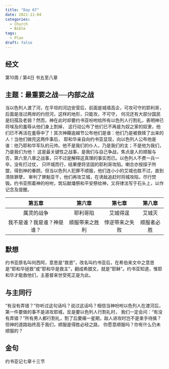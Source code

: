 ```yaml
---
title: "Day 67"
date: 2021-11-04
categories:
  - Church
  - Bible
tags:
  - Plan
draft: false
---
```


## 经文
第10周 / 第4日 书五至八章

## 主题：最重要之战──内部之战
当以色列人渡了河，在平坦的河边安营后，前面是城墙高企，可攻可守的耶利哥，后面是涨过两岸的约但河，这样的地形，只能攻，不可守，
何况还有大部分国民是妇孺及老弱？然而，神在此时却要约书亚吩咐给所有以色列人行割礼，表明神已将埃及的羞辱从他们身上割掉，
这行动公布了他们已不再是为奴之家的奴隶，他们已不再活在羞辱中了！其次神藉逾越节公布他们是谁：他们乃是被救赎了出来的人！当他们做完这两件事后，
耶和华亲自向约书亚显现，向以色列人公布他是谁：他乃耶和华军队的元帅。他不是我们的仆人，乃是我们的主；不是他为我们，乃是我们为他！
这是最关键性之战事，是我们与自己争战，焦点是人的顺服与否，第六至八章之战事，只不过是解释这真理的事实而已。以色列人不费一兵一卒，没有打过仗，
只环城而行，结果便将坚固的耶利哥攻陷。喇合亦按探子所盟，得到神的眷顾。但当以色列人犯罪不顺服，他们连小小的艾城也胜不过，直到清除罪孽，
审判了罪魁亚干，他们再攻艾城，在诱敌追赶时将城攻陷，尽行焚毁。约书亚照着神的吩咐，筑坛献燔祭和平安祭给神，又将律法写于石头上，以作记念及提醒。

| 第五章           | 第六章     | 第七章     | 第八章   |
| :-------------: | :-------: | :-------: | :-----: |
| 属灵的战争         | 耶利哥陷    | 艾城得逞    | 艾城灭   |
| 我不是谁？我是谁？神是谁？ | 顺服带来之胜利 | 悖逆带来之失败 | 顺服者必胜 |

## 默想
约书亚原名叫何西阿，意思是“救恩”，改名叫约书亚后，在希伯来文中之意思是“耶和华拯救”或“耶和华是救主”，翻成希腊文，就是“耶稣”。约书亚知道，惟耶和华才能救他们，主基督来世受死正是为此。

## 与主同行
“有没有弄错？”你听过这句话吗？说过这话吗？相信当神吩咐以色列人在渡河后，第一件要做的事不是进攻耶城，反是要以色列人行割礼时，
我们一定会问：“有没有弄错？”所有男人都行割礼，割了后要痛一星期，敌人进攻时岂不是束手待擒？但神的道路始终高于我们，顺服是得胜必经之路，
你愿意顺服吗？你有什么仍未顺服的？

## 金句
约书亚记七章十三节

[comment]: <> (## 附录)

